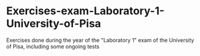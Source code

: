 # Exercises-exam-Laboratory-1-University-of-Pisa
Exercises done during the year of the "Laboratory 1" exam of the University of Pisa, including some ongoing tests
